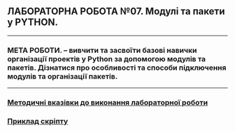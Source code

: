 ## **ЛАБОРАТОРНА РОБОТА №07. Модулі та пакети у PYTHON.**
---
### **МЕТА РОБОТИ**.  – вивчити та засвоїти базові навички організації проектів у Python за допомогою модулів  та пакетів. Дізнатися про особливості та способи підключення модулів та організації пакетів.
---
### [**Методичні вказівки до виконання лабораторної роботи**](/LAB/Lab_07/MPT_Lab_07_Python_v1.pdf)
### [**Приклад скріпту**](/LAB/Lab_07/PY/Lab_7_.ipynb)
